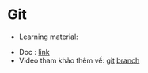 # Git
- Learning material: 
+ Doc : [link](https://docs.google.com/document/d/1Y9Mo9m7nQNAJxZI1BwpeEr5AxZl6LpaCaBJn9jXDowo/edit)
+ Video tham khảo thêm về: 
[git](https://www.youtube.com/watch?v=1JuYQgpbrW0&t=1s)
[branch](https://www.youtube.com/watch?v=e2IbNHi4uCI)
